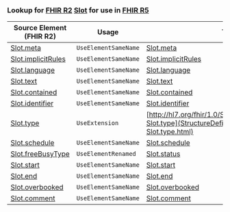 ### Lookup for [FHIR R2](https://hl7.org/fhir/DSTU2/) [Slot](https://hl7.org/fhir/DSTU2/Slot.html) for use in [FHIR R5](https://hl7.org/fhir/R5/)

| Source Element (FHIR R2) | Usage | Target |
| -------------- | ----- | ------ |
| [Slot.meta](https://hl7.org/fhir/DSTU2/Slot.html#resource) | `UseElementSameName` | [Slot.meta](https://hl7.org/fhir/R5/Slot.html#resource) |
| [Slot.implicitRules](https://hl7.org/fhir/DSTU2/Slot.html#resource) | `UseElementSameName` | [Slot.implicitRules](https://hl7.org/fhir/R5/Slot.html#resource) |
| [Slot.language](https://hl7.org/fhir/DSTU2/Slot.html#resource) | `UseElementSameName` | [Slot.language](https://hl7.org/fhir/R5/Slot.html#resource) |
| [Slot.text](https://hl7.org/fhir/DSTU2/Slot.html#resource) | `UseElementSameName` | [Slot.text](https://hl7.org/fhir/R5/Slot.html#resource) |
| [Slot.contained](https://hl7.org/fhir/DSTU2/Slot.html#resource) | `UseElementSameName` | [Slot.contained](https://hl7.org/fhir/R5/Slot.html#resource) |
| [Slot.identifier](https://hl7.org/fhir/DSTU2/Slot.html#resource) | `UseElementSameName` | [Slot.identifier](https://hl7.org/fhir/R5/Slot.html#resource) |
| [Slot.type](https://hl7.org/fhir/DSTU2/Slot.html#resource) | `UseExtension` | [http://hl7.org/fhir/1.0/StructureDefinition/extension-Slot.type](StructureDefinition-ext-R2-Slot.type.html) |
| [Slot.schedule](https://hl7.org/fhir/DSTU2/Slot.html#resource) | `UseElementSameName` | [Slot.schedule](https://hl7.org/fhir/R5/Slot.html#resource) |
| [Slot.freeBusyType](https://hl7.org/fhir/DSTU2/Slot.html#resource) | `UseElementRenamed` | [Slot.status](https://hl7.org/fhir/R5/Slot.html#resource) |
| [Slot.start](https://hl7.org/fhir/DSTU2/Slot.html#resource) | `UseElementSameName` | [Slot.start](https://hl7.org/fhir/R5/Slot.html#resource) |
| [Slot.end](https://hl7.org/fhir/DSTU2/Slot.html#resource) | `UseElementSameName` | [Slot.end](https://hl7.org/fhir/R5/Slot.html#resource) |
| [Slot.overbooked](https://hl7.org/fhir/DSTU2/Slot.html#resource) | `UseElementSameName` | [Slot.overbooked](https://hl7.org/fhir/R5/Slot.html#resource) |
| [Slot.comment](https://hl7.org/fhir/DSTU2/Slot.html#resource) | `UseElementSameName` | [Slot.comment](https://hl7.org/fhir/R5/Slot.html#resource) |
